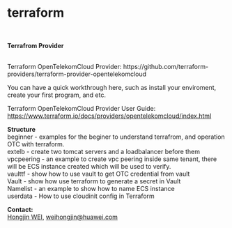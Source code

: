 # terraform
<br/>

**Terrafrom Provider**

<br/>
Terraform OpenTelekomCloud Provider: 	
https://github.com/terraform-providers/terraform-provider-opentelekomcloud 

You can have a quick workthrough here, such as install your enviroment, create your first program, and etc.

Terraform OpenTelekomCloud Provider User Guide:
https://www.terraform.io/docs/providers/opentelekomcloud/index.html



**Structure**
<br/>
beginner - examples for the beginer to understand terrafrom, and operation OTC with terraform.<br>
extelb - create two tomcat servers and a loadbalancer before them <br>
vpcpeering - an example to create vpc peering inside same tenant, there will be ECS instance created which will be used to verify.<br>
vaulttf - show how to use vault to get OTC credential from vault <br>
Vault - show how use terraform to generate a secret in Vault <br> 
Namelist - an example to show how to name ECS instance <br>
userdata - How to use cloudinit config in Terraform <br>

**Contact:**<br/>
[Hongjin WEI](https://github.com/weihj1999), weihongjin@huawei.com

